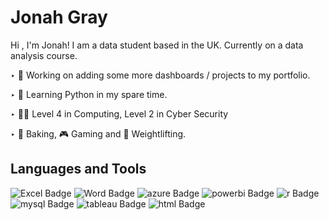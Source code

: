<h1> Jonah Gray  </h1>
Hi , I'm Jonah! I am a data student based in the UK.  
Currently on a data analysis course. 
<p> </p>
<p>
‣ 🔭 Working on adding some more dashboards / projects to my portfolio.
</p>
<p>
‣ 🌱 Learning Python in my spare time.
</p>
<p>
‣ 👩‍🎓 Level 4 in Computing, Level 2 in Cyber Security
</p>
<p>
‣ 🍞 Baking, 🎮 Gaming and 💪 Weightlifting.
<p><h2> Languages and Tools </h2></p>
  <div id="badges">
  <img src="https://img.shields.io/badge/Excel-017338?style=for-the-badge&logo=microsoftexcel&logoColor=white" alt="Excel Badge"/>
  <img src="https://img.shields.io/badge/Word-2b569a?style=for-the-badge&logo=microsoftword&logoColor=white" alt="Word Badge"/>
  <img src="https://img.shields.io/badge/Azure-30a8e7?style=for-the-badge&logo=microsoftazure&logoColor=white" alt="azure Badge"/>  
  <img src="https://img.shields.io/badge/PowerBi-F2C811?style=for-the-badge&logo=powerbi&logoColor=black" alt="powerbi Badge"/>
  <img src="https://img.shields.io/badge/R-b6b8bb?style=for-the-badge&logo=r&logoColor=white" alt="r Badge"/>
  <img src="https://img.shields.io/badge/MySQL-e48e00?style=for-the-badge&logo=mysql&logoColor=white" alt="mysql Badge"/>
  <img src="https://img.shields.io/badge/tableau-004281?style=for-the-badge&logo=tableau&Color=white" alt="tableau Badge"/>
  <img src="https://img.shields.io/badge/html-f9833b?style=for-the-badge&logo=html5&logoColor=white" alt="html Badge"/>
   
    
    
</div>
